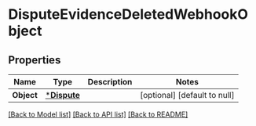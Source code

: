 # DisputeEvidenceDeletedWebhookObject

## Properties
Name | Type | Description | Notes
------------ | ------------- | ------------- | -------------
**Object** | [***Dispute**](Dispute.md) |  | [optional] [default to null]

[[Back to Model list]](../README.md#documentation-for-models) [[Back to API list]](../README.md#documentation-for-api-endpoints) [[Back to README]](../README.md)

